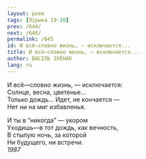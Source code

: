 ```yaml
---
layout: poem
tags: [Лірыка 19-20]
prev: /644/
next: /646/
permalink: /645
id: И всё—словно жизнь, — исключается...
title: И всё—словно жизнь, — исключается...
author: ВАСІЛЬ ЗУЁНАК
lang: ru
---
```



И всё—словно жизнь, — исключается:  
Солнце, весна, цветенье...  
Только дождь... Идет, не кончается —  
Нет ни на миг избавленья.  

И ты в “никогда” — укором  
Уходишь—в тот дождь, как вечность,  
В стылую ночь, за которой  
Ни будущего, ни встречи.  
*1987*  
